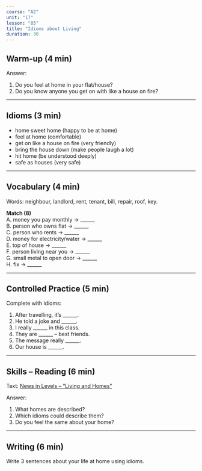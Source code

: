 ```yaml
---
course: "A2"
unit: "17"
lesson: "85"
title: "Idioms about Living"
duration: 30
---
```


## Warm-up (4 min)
Answer:
1. Do you feel at home in your flat/house?
2. Do you know anyone you get on with like a house on fire?

-------

## Idioms (3 min)
- home sweet home (happy to be at home)  
- feel at home (comfortable)  
- get on like a house on fire (very friendly)  
- bring the house down (make people laugh a lot)  
- hit home (be understood deeply)  
- safe as houses (very safe)  

-------

## Vocabulary (4 min)
Words: neighbour, landlord, rent, tenant, bill, repair, roof, key.  

**Match (8)**  
A. money you pay monthly → ______  
B. person who owns flat → ______  
C. person who rents → ______  
D. money for electricity/water → ______  
E. top of house → ______  
F. person living near you → ______  
G. small metal to open door → ______  
H. fix → ______  

-------

## Controlled Practice (5 min)
Complete with idioms:  
1. After travelling, it’s ______.  
2. He told a joke and ______.  
3. I really ______ in this class.  
4. They are ______ – best friends.  
5. The message really ______.  
6. Our house is ______.  

-------

## Skills – Reading (6 min)
Text: [News in Levels – “Living and Homes”](https://www.newsinlevels.com/)  

Answer:  
1. What homes are described?  
2. Which idioms could describe them?  
3. Do you feel the same about your home?  

-------

## Writing (6 min)
Write 3 sentences about your life at home using idioms.
